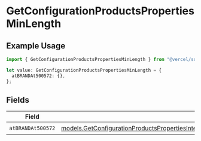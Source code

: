# GetConfigurationProductsPropertiesMinLength

## Example Usage

```typescript
import { GetConfigurationProductsPropertiesMinLength } from "@vercel/sdk/models/getconfigurationproductsop.js";

let value: GetConfigurationProductsPropertiesMinLength = {
  atBRANDAt500572: {},
};
```

## Fields

| Field                                                                                                                                                                                                  | Type                                                                                                                                                                                                   | Required                                                                                                                                                                                               | Description                                                                                                                                                                                            |
| ------------------------------------------------------------------------------------------------------------------------------------------------------------------------------------------------------ | ------------------------------------------------------------------------------------------------------------------------------------------------------------------------------------------------------ | ------------------------------------------------------------------------------------------------------------------------------------------------------------------------------------------------------ | ------------------------------------------------------------------------------------------------------------------------------------------------------------------------------------------------------ |
| `atBRANDAt500572`                                                                                                                                                                                      | [models.GetConfigurationProductsPropertiesIntegrationsResponse200ApplicationJSONAtBRANDAt500572](../models/getconfigurationproductspropertiesintegrationsresponse200applicationjsonatbrandat500572.md) | :heavy_check_mark:                                                                                                                                                                                     | N/A                                                                                                                                                                                                    |